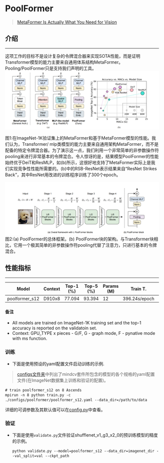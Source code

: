 # PoolFormer
> [MetaFormer Is Actually What You Need for Vision](https://arxiv.org/pdf/2111.11418v3.pdf)

## 介绍
***


这项工作的目标不是设计复杂的令牌混合器来实现SOTA性能，而是证明Transformer模型的能力主要来自通用体系结构MetaFormer。Pooling/PoolFormer只是支持我们声明的工具。
![](metaformer.png)

图1:在ImageNet-1K验证集上的MetaFormer和基于MetaFormer模型的性能。我们认为，Transformer/ mlp类模型的能力主要来自通用架构MetaFormer，而不是配备的特定令牌混合器。为了演示这一点，我们利用一个非常简单的非参数操作符pooling来进行非常基本的令牌混合。令人惊讶的是，结果模型PoolFormer的性能始终优于DeiT和ResMLP，如(b)所示，这很好地支持了MetaFormer实际上是我们实现竞争性性能所需要的。(b)中的RSB-ResNet表示结果来自“ResNet Strikes Back”，其中ResNet用改进的训练程序训练了300个epoch。

![](poolformer.png)
图2:(a) PoolFormer的总体框架。(b) PoolFormer块的架构。与Transformer块相比，它用一个极其简单的非参数操作符pooling代替了注意力，只进行基本的令牌混合。

## 性能指标
***


| Model           | Context   |  Top-1 (%)  | Top-5 (%)  |  Params (M)    | Train T. | Infer T. |  Download | Config | Log |
|-----------------|-----------|-------|-------|------------|-------|--------|---|--------|--------------|
| poolformer_s12 | D910x8 | 77.094     |   93.394   |  12       | 396.24s/epoch | 19.9ms/step | [model]() | [cfg]() | [log]() |


#### 备注

- All models are trained on ImageNet-1K training set and the top-1 accuracy is reported on the validatoin set.
- Context: GPU_TYPE x pieces - G/F, G - graph mode, F - pynative mode with ms function.  

### 训练

- 下面是使用预设的yaml配置文件启动训练的示例.

> [configs文件夹](../../configs)中列出了mindcv套件所包含的模型的各个规格的yaml配置文件(在ImageNet数据集上训练和验证的配置)。

  ```shell
  # train poolformer_s12 on 8 Ascends
  mpirun -n 8 python train.py -c ./configs/poolformer/poolformer_s12.yaml --data_dir=/path/to/data
  ```


详细的可调参数及其默认值可以在[config.py](../../config.py)中查看。

### 验证

- 下面是使用`validate.py`文件验证shufflenet_v1_g3_x2_0的预训练模型的精度的示例。

  ```shell
  python validate.py --model=poolformer_s12 --data_dir=imagenet_dir --val_split=val --ckpt_path
  ```



